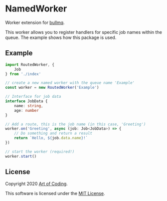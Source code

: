 # NamedWorker

Worker extension for [bullmq](https://github.com/taskforcesh/bullmq).

This worker allows you to register handlers for specific job names within
the queue. The example shows how this package is used.

## Example

```ts
import RoutedWorker, {
    Job
} from './index'

// create a new named worker with the queue name 'Example'
const worker = new RoutedWorker('Example')

// Interface for job data
interface JobData {
    name: string,
    age: number
}

// Add a route, this is the job name (in this case, 'Greeting')
worker.on('Greeting', async (job: Job<JobData>) => {
    // Do something and return a result
    return `Hello, ${job.data.name}!`
})

// start the worker (required!)
worker.start()
```

## License

Copyright 2020 [Art of Coding](http://artofcoding.nl).

This software is licensed under the [MIT License](LICENSE).
